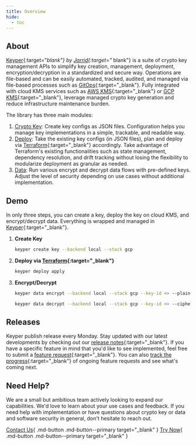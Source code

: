 ```yaml
---
title: Overview
hide:
  - toc
---
```


## About

[Keyper](https://github.com/apiobuild/jarrid-keyper/){:target="_blank"} by [Jarrid](https://jarrid.xyz){:target="_
blank"} is a suite of crypto key management APIs to simplify key creation, management, deployment, encryption/decryption
in a standardized and secure way. Operations are file-based and can be easily automated, tracked, audited, and managed
via file-based processes such as [GitOps](https://github.com/topics/gitops){:target="_blank"}. Fully integrated with
cloud KMS services such as [AWS KMS](https://docs.aws.amazon.com/kms){:target="_blank"}
or [GCP KMS](https://cloud.google.com/kms){:target="_blank"}, leverage managed crypto key generation and reduce
infrastructure maintenance burden.

The library has three main modules:

1. [Crypto Key](crypto-key/index.md): Create key configs as JSON files. Configuration helps you manage key
   implementations in a simple, trackable, and readable way.
2. [Deploy](deploy/index.md): Take the existing key configs (in JSON files), plan and deploy
   via [Terraform](https://www.terraform.io/){:target="_blank"} accordingly. Take advantage of Terraform's existing
   functionalities such as state management, dependency resolution, and drift tracking without losing the flexibility to
   modularize deployment as granular as needed.
3. [Data](data/index.md): Run various encrypt and decrypt data flows with pre-defined keys. Adjust the level of security
   depending on use cases without additional implementation.

## Demo

In only three steps, you can create a key, deploy the key on cloud KMS, and encrypt/decrypt data. Everything is wrapped
and managed in [Keyper](https://github.com/apiobuild/jarrid-keyper/){:target="_blank"}.

1. **Create Key**

      ```bash
      keyper create key --backend local --stack gcp
      ```

      <script src="https://asciinema.org/a/667093.js" id="asciicast-667093" async="true"></script>

2. **Deploy via [Terraform](https://www.terraform.io/){:target="_blank"}**

      ```bash
      keyper deploy apply
      ```

      <script src="https://asciinema.org/a/667095.js" id="asciicast-667095" async="true"></script>

3. **Encrypt/Decrypt**

      ```bash
      keyper data encrypt --backend local --stack gcp --key-id <> --plaintext <>
      ```

      ```bash
      keyper data decrypt --backend local --stack gcp --key-id <> --ciphertext <>
      ```

      <script src="https://asciinema.org/a/667096.js" id="asciicast-667096" async="true"></script>

## Releases

Keyper publish release every Monday. Stay updated with our latest developments by checking out
our [release notes](https://github.com/apiobuild/jarrid-keyper/releases){:target="_blank"}. If you have a specific
feature in mind that you'd like to see implemented, feel free to submit
a [feature request](https://github.com/apiobuild/jarrid-keyper/issues/new/choose){:target="_blank"}. You can
also [track the progress](https://github.com/orgs/apiobuild/projects/5/views/1){:target="_blank"} of ongoing feature
requests and see what's coming next.

## Need Help?

We are a small but ambitious team actively looking to expand our capabilities. We'd love to learn about your use cases
and feedback. If you need help with implementation or have questions about crypto key or data and software security in
general, don't hesitate to reach out.

[Contact Us](https://jarrid.xyz/#contact){ .md-button .md-button--primary target="_blank" }
[Try Now](https://github.com/apiobuild/jarrid-keyper/){ .md-button .md-button--primary target="_blank" }
